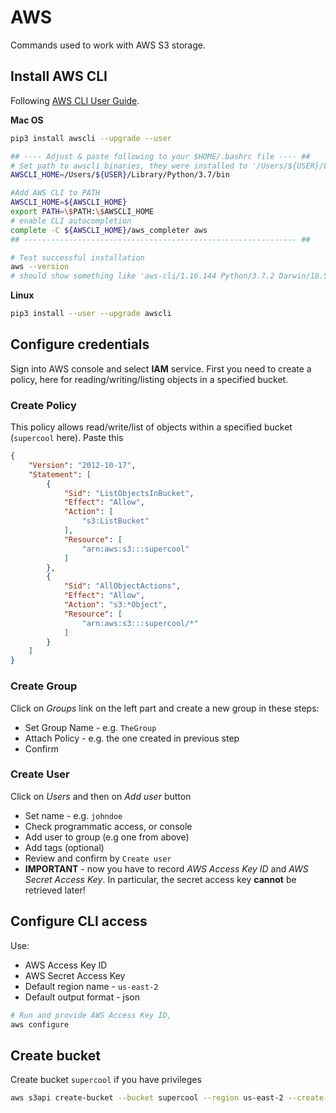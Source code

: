 # AWS

 Commands used to work with AWS S3 storage.

## Install AWS CLI

Following [AWS CLI User Guide](https://docs.aws.amazon.com/cli/latest/userguide/cli-chap-welcome.html).

**Mac OS**

```bash
pip3 install awscli --upgrade --user

## ---- Adjust & paste following to your $HOME/.bashrc file ---- ##
# Set path to awscli binaries, they were installed to '/Users/${USER}/Library/Python/3.7/bin' last time
AWSCLI_HOME=/Users/${USER}/Library/Python/3.7/bin

#Add AWS CLI to PATH
AWSCLI_HOME=${AWSCLI_HOME}
export PATH=\$PATH:\$AWSCLI_HOME
# enable CLI autocompletion
complete -C ${AWSCLI_HOME}/aws_completer aws
## ------------------------------------------------------------- ##

# Test successful installation
aws --version 
# should show something like 'aws-cli/1.16.144 Python/3.7.2 Darwin/18.5.0 botocore/1.12.134'
```

**Linux**

```bash
pip3 install --user --upgrade awscli
```



## Configure credentials

Sign into AWS console and select **IAM** service. First you need to create a policy, here for reading/writing/listing objects in a specified bucket.

### Create Policy

This policy allows read/write/list of objects within a specified bucket (`supercool` here). Paste this

```json
{
    "Version": "2012-10-17",
    "Statement": [
        {
            "Sid": "ListObjectsInBucket",
            "Effect": "Allow",
            "Action": [
                "s3:ListBucket"
            ],
            "Resource": [
                "arn:aws:s3:::supercool"
            ]
        },
        {
            "Sid": "AllObjectActions",
            "Effect": "Allow",
            "Action": "s3:*Object",
            "Resource": [
                "arn:aws:s3:::supercool/*"
            ]
        }
    ]
}
```

### Create Group

Click on *Groups* link on the left part and create a new group in these steps:

- Set Group Name - e.g. `TheGroup`
- Attach Policy - e.g. the one created in previous step
- Confirm

### Create User

Click on *Users* and then on *Add user* button

- Set name - e.g. `johndoe`
- Check programmatic access, or console
- Add user to group (e.g one from above)
- Add tags (optional)
- Review and confirm by `Create user`
- **IMPORTANT** - now you have to record *AWS Access Key ID* and *AWS Secret Access Key*. In particular, the secret access key **cannot** be retrieved later!

## Configure CLI access

Use:

- AWS Access Key ID
- AWS Secret Access Key
- Default region name - `us-east-2`
- Default output format - json

```bash
# Run and provide AWS Access Key ID, 
aws configure
```

## Create bucket

Create bucket `supercool` if you have privileges

```bash
aws s3api create-bucket --bucket supercool --region us-east-2 --create-bucket-configuration LocationConstraint=us-east-2
```


